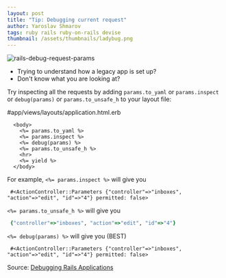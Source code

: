 ```yaml
---
layout: post
title: "Tip: Debugging current request"
author: Yaroslav Shmarov
tags: ruby rails ruby-on-rails devise
thumbnail: /assets/thumbnails/ladybug.png
---
```


![rails-debug-request-params](/assets/images/rails-debug-request-params.gif)

* Trying to understand how a legacy app is set up?
* Don't know what you are looking at?

Try inspecting all the requests by adding `params.to_yaml` or `params.inspect` or `debug(params)` or `params.to_unsafe_h` to your layout file:

#app/views/layouts/application.html.erb
```
  <body>
    <%= params.to_yaml %>
    <%= params.inspect %>
    <%= debug(params) %>
    <%= params.to_unsafe_h %>
    <hr>
    <%= yield %>
  </body>
```

For example, `<%= params.inspect %>` will give you

```
 #<ActionController::Parameters {"controller"=>"inboxes", "action"=>"edit", "id"=>"4"} permitted: false> 
```

`<%= params.to_unsafe_h %>` will give you

```ruby
 {"controller"=>"inboxes", "action"=>"edit", "id"=>"4"} 
```

`<%= debug(params) %>` will give you (BEST)

```
 #<ActionController::Parameters {"controller"=>"inboxes", "action"=>"edit", "id"=>"4"} permitted: false> 
```

Source: [Debugging Rails Applications](https://edgeguides.rubyonrails.org/debugging_rails_applications.html)
